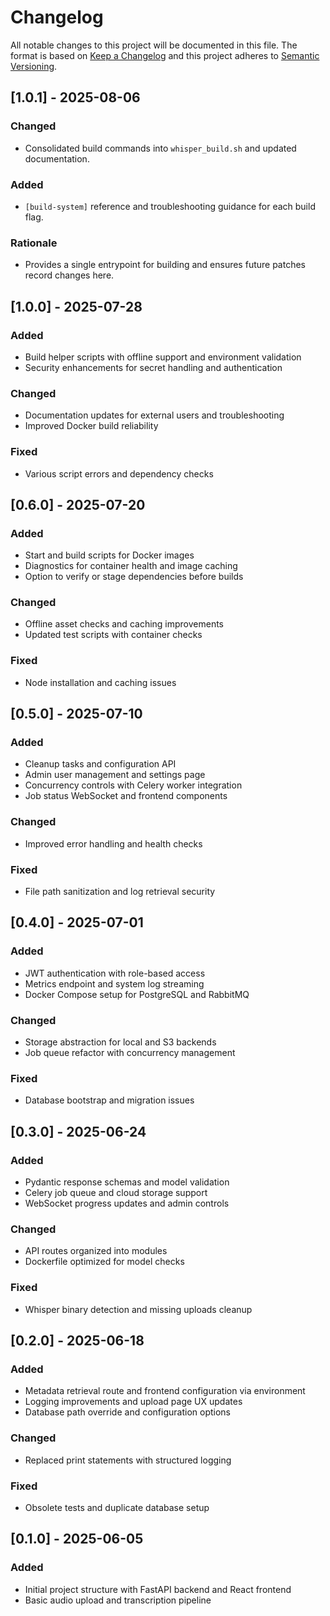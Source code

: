 # Changelog

All notable changes to this project will be documented in this file.
The format is based on [Keep a Changelog](https://keepachangelog.com/en/1.1.0/)
and this project adheres to [Semantic Versioning](https://semver.org/spec/v2.0.0.html).

## [1.0.1] - 2025-08-06
### Changed
- Consolidated build commands into `whisper_build.sh` and updated documentation.
### Added
- `[build-system]` reference and troubleshooting guidance for each build flag.
### Rationale
- Provides a single entrypoint for building and ensures future patches record changes here.

## [1.0.0] - 2025-07-28
### Added
- Build helper scripts with offline support and environment validation
- Security enhancements for secret handling and authentication

### Changed
- Documentation updates for external users and troubleshooting
- Improved Docker build reliability

### Fixed
- Various script errors and dependency checks

## [0.6.0] - 2025-07-20
### Added
- Start and build scripts for Docker images
- Diagnostics for container health and image caching
- Option to verify or stage dependencies before builds

### Changed
- Offline asset checks and caching improvements
- Updated test scripts with container checks

### Fixed
- Node installation and caching issues

## [0.5.0] - 2025-07-10
### Added
- Cleanup tasks and configuration API
- Admin user management and settings page
- Concurrency controls with Celery worker integration
- Job status WebSocket and frontend components

### Changed
- Improved error handling and health checks

### Fixed
- File path sanitization and log retrieval security

## [0.4.0] - 2025-07-01
### Added
- JWT authentication with role-based access
- Metrics endpoint and system log streaming
- Docker Compose setup for PostgreSQL and RabbitMQ

### Changed
- Storage abstraction for local and S3 backends
- Job queue refactor with concurrency management

### Fixed
- Database bootstrap and migration issues

## [0.3.0] - 2025-06-24
### Added
- Pydantic response schemas and model validation
- Celery job queue and cloud storage support
- WebSocket progress updates and admin controls

### Changed
- API routes organized into modules
- Dockerfile optimized for model checks

### Fixed
- Whisper binary detection and missing uploads cleanup

## [0.2.0] - 2025-06-18
### Added
- Metadata retrieval route and frontend configuration via environment
- Logging improvements and upload page UX updates
- Database path override and configuration options

### Changed
- Replaced print statements with structured logging

### Fixed
- Obsolete tests and duplicate database setup

## [0.1.0] - 2025-06-05
### Added
- Initial project structure with FastAPI backend and React frontend
- Basic audio upload and transcription pipeline

